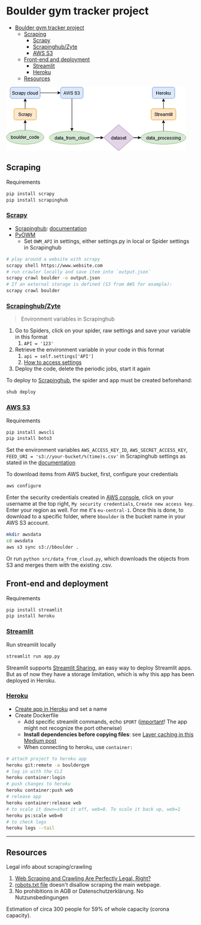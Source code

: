 # Boulder gym tracker project

- [Boulder gym tracker project](#boulder-gym-tracker-project)
  - [Scraping](#scraping)
    - [Scrapy](#scrapy)
    - [Scrapinghub/Zyte](#scrapinghubzyte)
    - [AWS S3](#aws-s3)
  - [Front-end and deployment](#front-end-and-deployment)
    - [Streamlit](#streamlit)
    - [Heroku](#heroku)
  - [Resources](#resources)

![ ](boulder.png)

## Scraping

Requirements

```bash
pip install scrapy
pip install scrapinghub
```

### [Scrapy](https://scrapy.org/)

* [Scrapinghub](https://www.scrapinghub.com/scrapy-cloud/): [documentation](https://doc.scrapinghub.com/scrapy-cloud.html)
* [PyOWM](https://github.com/csparpa/pyowm)
  * Set `OWM_API` in settings, either settings.py in local or Spider settings in Scrapinghub

```bash
# play around a website with scrapy
scrapy shell https://www.website.com
# run crawler locally and save item into `output.json`
scrapy crawl boulder -o output.json
# If an external storage is defined (S3 from AWS for example):
scrapy crawl boulder
```

### [Scrapinghub/Zyte](https://www.zyte.com/)

> Environment variables in Scrapinghub

1. Go to Spiders, click on your spider, raw settings and save your variable in this format
   1. `API = '123'`
2. Retrieve the environment variable in your code in this format
   1. `api = self.settings['API']`
   2. [How to access settings](https://doc.scrapy.org/en/latest/topics/settings.html)
3. Deploy the code, delete the periodic jobs, start it again

To deploy to [Scrapinghub](https://app.zyte.com/p/471449/jobs), the spider and app must be created beforehand:

```bash
shub deploy
```

### [AWS S3](https://aws.amazon.com/s3/)

Requirements

```bash
pip install awscli
pip install boto3
```

Set the environment variables `AWS_ACCESS_KEY_ID`, `AWS_SECRET_ACCESS_KEY`, `FEED_URI = 's3://your-bucket/%(time)s.csv'` in Scrapinghub settings as stated in the [documentation](https://doc.scrapy.org/en/latest/topics/feed-exports.html#s3)

To download items from AWS bucket, first, configure your credentials

```bash
aws configure
```

Enter the security credentials created in [AWS console](https://console.aws.amazon.com), click on your username at the top right, `My security credentials`, `Create new access key`. Enter your region as well. For me it's `eu-central-1`. Once this is done, to download to a specific folder, where `bboulder` is the bucket name in your AWS S3 account.

```bash
mkdir awsdata
cd awsdata
aws s3 sync s3://bboulder .
```

Or run `python src/data_from_cloud.py`, which downloads the objects from S3 and merges them with the existing .csv.

## Front-end and deployment

Requirements

```bash
pip install streamlit
pip install heroku
```

### [Streamlit](https://streamlit.io/)

Run streamlit locally

```bash
streamlit run app.py
```

Streamlit supports [Streamlit Sharing](https://www.streamlit.io/sharing), an easy way to deploy Streamlit apps. But as of now they have a storage limitation, which is why this app has been deployed in Heroku.

### [Heroku](https://devcenter.heroku.com/)

* [Create app in Heroku](https://dashboard.heroku.com) and set a name
* Create Dockerfile
  * Add specific streamlit commands, echo `$PORT` ([important](https://discuss.streamlit.io/t/deploying-heroku-error/1310/3)! The app might not recognize the port otherwise)
  * **Install dependencies before copying files**: see [Layer caching in this Medium post](https://blog.realkinetic.com/building-minimal-docker-containers-for-python-applications-37d0272c52f3)
  * When connecting to heroku, use `container:`

```bash
# attach project to heroku app
heroku git:remote -a bouldergym
# log in with the CLI
heroku container:login
# push changes to heroku
heroku container:push web
# release app
heroku container:release web
# to scale it down=shut it off, web=0. To scale it back up, web=1
heroku ps:scale web=0
# to check logs
heroku logs --tail
```

---------

## Resources

Legal info about scraping/crawling

1. [Web Scraping and Crawling Are Perfectly Legal, Right?](https://benbernardblog.com/web-scraping-and-crawling-are-perfectly-legal-right/)
2. [robots.txt file](https://www.boulderwelt-muenchen-ost.de/robots.txt) doesn't disallow scraping the main webpage.
3. No prohibitions in AGB or Datenschutzerklärung. No Nutzunsbedingungen

Estimation of circa 300 people for 59% of whole capacity (corona capacity).

